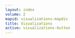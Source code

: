 ```yaml
---
layout: index
volume: 2
mapid: visualizations-mapdiv
title: Visualizations
active: visualizations-button
---
```


<p data-i18n="ta-iphone-se-apology"></p>

